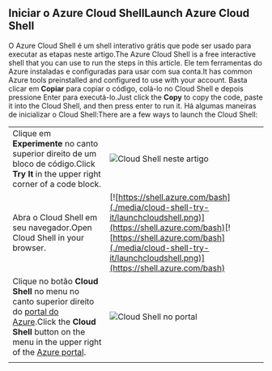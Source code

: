 
## <a name="launch-azure-cloud-shell"></a><span data-ttu-id="8f06d-101">Iniciar o Azure Cloud Shell</span><span class="sxs-lookup"><span data-stu-id="8f06d-101">Launch Azure Cloud Shell</span></span>

<span data-ttu-id="8f06d-102">O Azure Cloud Shell é um shell interativo grátis que pode ser usado para executar as etapas neste artigo.</span><span class="sxs-lookup"><span data-stu-id="8f06d-102">The Azure Cloud Shell is a free interactive shell that you can use to run the steps in this article.</span></span> <span data-ttu-id="8f06d-103">Ele tem ferramentas do Azure instaladas e configuradas para usar com sua conta.</span><span class="sxs-lookup"><span data-stu-id="8f06d-103">It has common Azure tools preinstalled and configured to use with your account.</span></span> <span data-ttu-id="8f06d-104">Basta clicar em **Copiar** para copiar o código, colá-lo no Cloud Shell e depois pressione Enter para executá-lo.</span><span class="sxs-lookup"><span data-stu-id="8f06d-104">Just click the **Copy** to copy the code, paste it into the Cloud Shell, and then press enter to run it.</span></span>  <span data-ttu-id="8f06d-105">Há algumas maneiras de inicializar o Cloud Shell:</span><span class="sxs-lookup"><span data-stu-id="8f06d-105">There are a few ways to launch the Cloud Shell:</span></span>

|  |   |
|-----------------------------------------------|---|
| <span data-ttu-id="8f06d-106">Clique em **Experimente** no canto superior direito de um bloco de código.</span><span class="sxs-lookup"><span data-stu-id="8f06d-106">Click **Try It** in the upper right corner of a code block.</span></span> | ![Cloud Shell neste artigo](./media/cloud-shell-try-it/cli-try-it.png) |
| <span data-ttu-id="8f06d-108">Abra o Cloud Shell em seu navegador.</span><span class="sxs-lookup"><span data-stu-id="8f06d-108">Open Cloud Shell in your browser.</span></span> | <span data-ttu-id="8f06d-109">[![https://shell.azure.com/bash](./media/cloud-shell-try-it/launchcloudshell.png)](https://shell.azure.com/bash)</span><span class="sxs-lookup"><span data-stu-id="8f06d-109">[![https://shell.azure.com/bash](./media/cloud-shell-try-it/launchcloudshell.png)](https://shell.azure.com/bash)</span></span> |
| <span data-ttu-id="8f06d-110">Clique no botão **Cloud Shell** no menu no canto superior direito do [portal do Azure](https://portal.azure.com).</span><span class="sxs-lookup"><span data-stu-id="8f06d-110">Click the **Cloud Shell** button on the menu in the upper right of the [Azure portal](https://portal.azure.com).</span></span> |    ![Cloud Shell no portal](./media/cloud-shell-try-it/cloud-shell-menu.png) |
|  |  |


